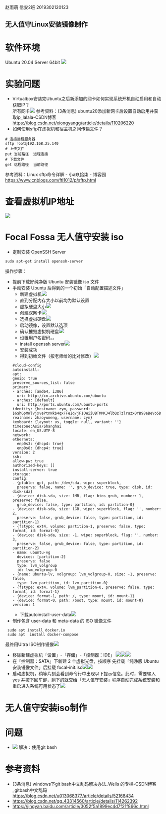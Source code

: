 赵雨萌 信安2班 2019302120123
## 无人值守Linux安装镜像制作
# 软件环境
Ubuntu 20.04 Server 64bit
![](1.png)
# 实验问题
- Virtualbox安装完Ubuntu之后新添加的网卡如何实现系统开机自动启用和自动获取IP？  
所有网卡![](19.png)
参考资料：(3条消息) ubuntu20添加新网卡后设置自动启用并获取ip_lalala-CSDN博客 https://blog.csdn.net/xiongyangg/article/details/110206220
- 如何使用sftp在虚拟机和宿主机之间传输文件？
```
# 连接远程服务器
sftp root@192.168.25.140
# 上传文件
put 当前路径  远程连接
# 下载文件
get 远程路径  当前路径
```
参考资料：Linux sftp命令详解 - 小a玖拾柒 - 博客园 https://www.cnblogs.com/ftl1012/p/sftp.html
# 查看虚拟机IP地址
![](2.png)
# Focal Fossa 无人值守安装 iso 
- 定制安装 OpenSSH Server   
```
sudo apt-get install openssh-server 
```
操作步骤：
- 提前下载好纯净版 Ubuntu 安装镜像 iso 文件
- 手动安装 Ubuntu 后得到的一个初始「自动配置描述文件」
    - 新建虚拟机![](3.png)    
    - 直到分配内存大小以前均为默认设置
    - 虚拟硬盘大小![](4.png)
    - 创建双网卡![](5.png)
    - 选择虚拟硬盘![](6.png)
    - 启动镜像，设置默认选项
    - 确认摧毁虚拟机硬盘![](7.png)
    - 设置用户名密码。。
    - install openssh server![](8.png)
    - 安装成功
    - 得到初始文件（按老师给的比对修改）![](9.png)
    ```
    #cloud-config
    autoinstall:
    apt:
    geoip: true
    preserve_sources_list: false
    primary:
    - arches: [amd64, i386]
      uri: http://cn.archive.ubuntu.com/ubuntu
    - arches: [default]
      uri: http://ports.ubuntu.com/ubuntu-ports
    identity: {hostname: zym, password: $6$hGpMWlvjxvePtnNk$4qxFFeIq/jFIOWiiUBTMMKJ4lbQzTzlruzx0YB98eBeVo5DIqeCjbFJxxAjQiaHyeGBmzmLFqScvAANgVszMU0,
    realname: zhaoyumeng, username: zym}
    keyboard: {layout: us, toggle: null, variant: ''}
    timezone:Asia/Shanghai
    locale: en_US.UTF-8
    network:
    ethernets:
      enp0s3: {dhcp4: true}
      enp0s8: {dhcp4: true}
    version: 2
    ssh:
    allow-pw: true
    authorized-keys: []
    install-server: true
    storage:
    config:
    - {ptable: gpt, path: /dev/sda, wipe: superblock,
      preserve: false, name: '', grub_device: true, type: disk, id: disk-sda}
    - {device: disk-sda, size: 1MB, flag: bios_grub, number: 1, preserve: false,
      grub_device: false, type: partition, id: partition-0}
    - {device: disk-sda, size: 1GB, wipe: superblock, flag: '', number: 2,
      preserve: false, grub_device: false, type: partition, id: partition-1}
    - {fstype: ext4, volume: partition-1, preserve: false, type: format, id: format-0}
    - {device: disk-sda, size: -1, wipe: superblock, flag: '', number: 3,
      preserve: false, grub_device: false, type: partition, id: partition-2}
    - name: ubuntu-vg
      devices: [partition-2]
      preserve: false
      type: lvm_volgroup
      id: lvm_volgroup-0
    - {name: ubuntu-lv, volgroup: lvm_volgroup-0, size: -1, preserve: false,
      type: lvm_partition, id: lvm_partition-0}
    - {fstype: ext4, volume: lvm_partition-0, preserve: false, type: format, id: format-1}
    - {device: format-1, path: /, type: mount, id: mount-1}
    - {device: format-0, path: /boot, type: mount, id: mount-0}
    version: 1
    ```
    - 下载autoinstall-user-data![](17.png)
- 制作包含 user-data 和 meta-data 的 ISO 镜像文件
```
 sudo apt install docker.io
 sudo apt  install docker-compose
```
最终用Ultra ISO制作镜像![](18.png)
- 移除新建虚拟机「设置」-「存储」-「控制器：IDE」
![](10.png)![](11.png)![](12.png)
- 在「控制器：SATA」下新建 2 个虚拟光盘，按顺序 先挂载「纯净版 Ubuntu 安装镜像文件」后挂载 focal-init.iso![](13.png)![](14.png)
- 启动虚拟机，稍等片刻会看到命令行中出现以下提示信息。此时，需要输入 yes 并按下回车键，剩下的就交给「无人值守安装」程序自动完成系统安装和重启进入系统可用状态了![](15.png)
# 无人值守安装iso制作
# 问题
- ![](16.png)
解决：使用git bash
# 参考资料
- (3条消息) windows下git bash中文乱码解决办法_Wells 的专栏-CSDN博客_gitbash中文乱码 https://blog.csdn.net/u013068377/article/details/52168434
- https://blog.csdn.net/qq_43314560/article/details/114262392
- https://jingyan.baidu.com/article/3052f5a1899ec4d7f21f866c.html
